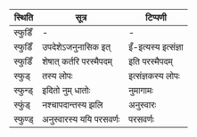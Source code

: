 | स्थिति | सूत्र | टिप्पणी |
| ----- | ------- | ------ |
| स्फुडिँ | - | - |
| स्फुडिँ | उपदेशेऽजनुनासिक इत् | इँ-इत्यस्य इत्संज्ञा |
| स्फुडिँ | शेषात् कर्तरि परस्मैपदम् | इति परस्मैपदम् |
| स्फुड् | तस्य लोपः | इत्संज्ञकस्य लोपः |
| स्फुन्ड् | इदितो नुम् धातोः | नुमागामः |
| स्फुंड् | नश्चापदान्तस्य झलि | अनुस्वारः |
| स्फुण्ड् | अनुस्वारस्य ययि परसवर्णः | परसवर्णः |
